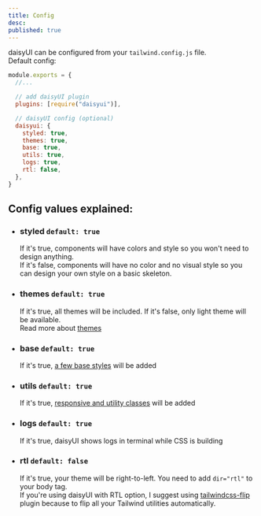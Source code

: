 ```yaml
---
title: Config
desc:
published: true
---
```


daisyUI can be configured from your `tailwind.config.js` file.  
Default config:

```js
module.exports = {
  //...

  // add daisyUI plugin
  plugins: [require("daisyui")],

  // daisyUI config (optional)
  daisyui: {
    styled: true,
    themes: true,
    base: true,
    utils: true,
    logs: true,
    rtl: false,
  },
}
```

## Config values explained:

- ### styled `default: true`

  If it's true, components will have colors and style so you won't need to design anything.  
  If it's false, components will have no color and no visual style so you can design your own style on a basic skeleton.

- ### themes `default: true`

  If it's true, all themes will be included.
  If it's false, only light theme will be available.  
  Read more about [themes](/docs/themes)

- ### base `default: true`

  If it's true, [a few base styles](https://github.com/saadeghi/daisyui/blob/master/src/base) will be added

- ### utils `default: true`

  If it's true, [responsive and utility classes](https://github.com/saadeghi/daisyui/tree/master/src/utilities) will be added

- ### logs `default: true`

  If it's true, daisyUI shows logs in terminal while CSS is building

- ### rtl `default: false`

  If it's true, your theme will be right-to-left. You need to add `dir="rtl"` to your body tag.  
  If you're using daisyUI with RTL option, I suggest using [tailwindcss-flip](https://github.com/cvrajeesh/tailwindcss-flip) plugin because to flip all your Tailwind utilities automatically.
